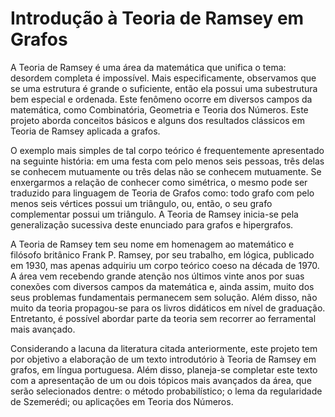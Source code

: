 # Introdução à Teoria de Ramsey em Grafos

A Teoria de Ramsey é uma área da matemática que unifica o tema: desordem completa é impossível. Mais especificamente, observamos que se uma estrutura é grande o suficiente, então ela possui uma subestrutura bem especial e ordenada. Este fenômeno ocorre em diversos campos da matemática, como Combinatória, Geometria e Teoria dos Números. Este projeto aborda conceitos básicos e alguns dos resultados clássicos em Teoria de Ramsey aplicada a grafos.

O exemplo mais simples de tal corpo teórico é frequentemente apresentado na seguinte história: em uma festa com pelo menos seis pessoas, três delas se conhecem mutuamente ou três delas não se conhecem mutuamente. Se enxergarmos a relação de conhecer como simétrica, o mesmo pode ser traduzido para linguagem de Teoria de Grafos como: todo grafo com pelo menos seis vértices possui um triângulo, ou, então, o seu grafo complementar possui um triângulo. A Teoria de Ramsey inicia-se pela generalização sucessiva deste enunciado para grafos e hipergrafos.

A Teoria de Ramsey tem seu nome em homenagem ao matemático e filósofo britânico Frank P. Ramsey, por seu trabalho, em lógica, publicado em 1930, mas apenas adquiriu um corpo teórico coeso na década de 1970. A área vem recebendo grande atenção nos últimos vinte anos por suas conexões com diversos campos da matemática e, ainda assim, muito dos seus problemas fundamentais permanecem sem solução. Além disso, não muito da teoria propagou-se para os livros didáticos em nível de graduação. Entretanto, é possível abordar parte da teoria sem recorrer ao ferramental mais avançado.

Considerando a lacuna da literatura citada anteriormente, este projeto tem por objetivo a elaboração de um texto introdutório à Teoria de Ramsey em grafos, em língua portuguesa. Além disso, planeja-se completar este texto com a apresentação de um ou dois tópicos mais avançados da área, que serão selecionados dentre: o método probabilístico; o lema da regularidade de Szemerédi; ou aplicações em Teoria dos Números.
